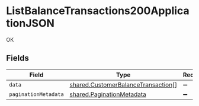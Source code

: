 # ListBalanceTransactions200ApplicationJSON

OK


## Fields

| Field                                                                                    | Type                                                                                     | Required                                                                                 | Description                                                                              |
| ---------------------------------------------------------------------------------------- | ---------------------------------------------------------------------------------------- | ---------------------------------------------------------------------------------------- | ---------------------------------------------------------------------------------------- |
| `data`                                                                                   | [shared.CustomerBalanceTransaction](../../models/shared/customerbalancetransaction.md)[] | :heavy_minus_sign:                                                                       | N/A                                                                                      |
| `paginationMetadata`                                                                     | [shared.PaginationMetadata](../../models/shared/paginationmetadata.md)                   | :heavy_minus_sign:                                                                       | N/A                                                                                      |